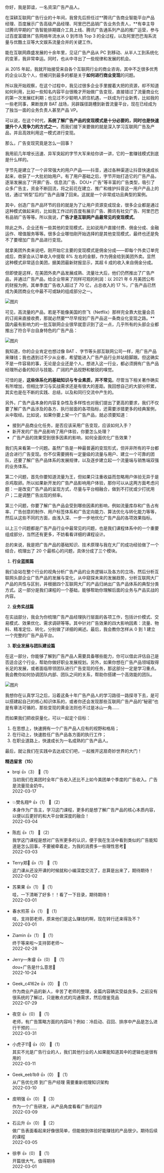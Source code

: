 你好，我是郭谊，一名资深广告产品人。

在深耕互联网广告行业的十年间，我曾先后担任过**腾讯广告商业智能平台产品经理、百度展示广告高级产品经理、阿里巴巴品销广告业务负责人，**有幸主导过腾讯早期的广告智能排期媒介工具上线、腾讯广告通系列产品的推广运营，参与过百度富媒体广告网络年流水从 0 到市场 Top 3 的全过程，以及阿里巴巴淘系流量与优酷土豆等大文娱系流量合并的关键工作。

能在互联网鼎盛发展的十余年里，见证广告产品从 PC 到移动、从半人工到系统化的变革，我非常幸运。同时，也从中寻出了一些规律和发展的机会。

从 2015 年起，我就开始接受来自各个互联网行业的商业咨询，其中不乏很多优秀的企业以及个人，但被问到最多的都是关于**如何进行商业变现**的问题。

所以我开始观察，在这个过程中，我见过很多企业手里握着大把的资源，却不知道如何利用，比如一些知名内容平台很晚才开始做广告变现，直接错过了流量商业化的第一次发展红利期；也见过不少聪明人抓住机遇，一跃成为行业新秀，比如我的一些老同事，果断放弃 BAT 战场，另辟蹊径跳槽到新晋流量平台，现在已经成为了独当一面的业务负责人甚至产品 VP。

可以说，在这个时代，**系统了解广告产品的变现模式是十分必要的，同时也是快速提升个人竞争力的方式之一**。而我们接下来要做的就是深入学习互联网广告及产品，并且高效利用这一模式进行变现。

那么，广告变现究竟是怎么一回事？

我用前几年增长迅速、异军突起的字节大军来给你讲一讲，它的一套赚钱模式到底是什么样的。

字节先是建立了一个非常强大的用户产品——抖音，通过各种渠道让抖音快速成长起来，收获了一大批初始用户。有了用户基础之后，字节开始打造它的广告产品，逐渐发展出了“开屏广告、信息流广告、DOU+ 广告”等丰富的广告类型，吸引了众多广告主，资金不断回流，将之前花在建立、推广和维护抖音这一用户产品上的钱，通过“转型”后的广告产品赚了回来。这就是一个非常成功且典型的案例。

其中，创造广告产品环节的目的就是为了让用户资源变成现金，很多企业都是通过这种模式做起来的，比如我工作过的百度有展示广告、腾讯有社交广告、阿里巴巴有品销广告等等。所以我说，**广告才是互联网产品最常见的变现模式**。

除此之外，企业还有一些其他的变现模式，比如说用户直接付费、佣金分成、金融运作、增值服务等等。很多企业哪怕刚开始选择的是其他变现模式，最终也还是免不了要增加广告产品进行变现。

就拿美团外卖来说吧，刚开始它主要的变现模式是佣金分成——即每个外卖订单完成后，商家会从订单收入中提取 8% 左右的金额，作为佣金给到美团外卖。显然这种模式非常适合美团，据美团最新财报显示，其超 6 成的收入来自佣金分成。

但即使是这样，在美团外卖产品发展成熟、流量壮大后，他们仍然推出了广告产品，并通过广告产品，给企业带来了同样可观的利润：以 2021 年 6 月美团公布的财报为例，其单季度广告收入超过了 70 亿，占总收入的 17 %，广告产品已然成为美团商业化中最不可或缺的组成部分之一。

![图片](https://static001.geekbang.org/resource/image/6e/d0/6e07cdd2785e713819359baa3e7b48d0.png?wh=1920x648)

可见，高流量的产品，若是不能像美国的奈飞（Netflix）那样完全靠大批量会员的订阅来直接收费，那就必然要**尽早规划广告产品这一条商业化变现之路。**国内最有影响力的一批互联网企业很早就意识到了这一点，几乎所有的头部企业都推出了符合平台自身特色的广告产品：

![图片](https://static001.geekbang.org/resource/image/ee/51/ee758c175cdayy7dc6677fcd5dc8a951.png?wh=1294x590)

我知道，你的企业肯定也想过像 BAT 、字节等头部互联网公司一样，用广告产品来赚钱；我也遇到过不少从业者，希望能进入广告产品行业并站稳脚跟。但这确实不是一件容易的事，无论是企业还是个人，想进入这一行业，都必须拥有广告产品经理所必备的知识与技能、广阔的产品视野和敏锐的嗅觉。

可惜的是，**这些体系化的基础知识与专业素质，并不常见**。尽管当下相关著作确实有所增加，但相比学习与实战需求还是有很大的差距。我回想自己的大部分积累，其实也是在不断的实践、总结，以及和同行交流中产生的。

另外，广告产品本身的内容复杂性及多样性也对我们提出了更高的要求，我们不仅要了解广告产品涉及的各方、执行层面的各项指标，还需要涉猎更多的经典案例，从中取经。比如说，如果你要上架一个广告产品，就必须要知道：

- 接到产品商业化任务，是否应该采用广告变现，应该如何入手？
- 新开发的广告产品影响了用户体验，你要怎么处理？
- 广告产品的效果受到很多因素的影响，如何全面优化广告效果？

我们先来看第一个问题。虽然广告是一种最普遍的变现形式，但并非所有的平台都适合进行广告变现。你不仅需要拥有一定量级的流量与用户、建立一个可靠的团队，还要了解广告产品体系的发展规律，以及逐步建立起一个流量端与销售端双强的业务体系。

第二个问题，首先你要知道流量为王，但如果只注重收益而忽略用户体验无异于是杀鸡取卵。所以如果新开发的广告产品影响用户体验，那你可以从这两方面考虑问题：一是改变广告产品的呈现方式，尽量与平台相融合，做到不打扰或少打扰用户；二是调整广告出现的频率。

第三个问题，你要了解广告产品会受到哪些因素的影响，例如流量库存和广告占有率、广告创意的制作、用户标签体系和广告定向能力、算法优化与转化能力等等，然后从这些不同的方面，由浅入深、一步一步地优化广告产品的各项效果指标。

以上三个问题都是广告产品行业中最常见的问题，也是我们课程体系中的一个重要组成部分，当然还有更多，不妨看看详细的课程设计。

总的来说，我是把广告产品的基础知识、技术原理与我在大厂的成功经验做了一个结合，梳理出了 20 个最核心的问题，具体分成了三个模块。

1. **行业蓝图篇**

我们会站在整个行业的视角分析广告产品的业务逻辑以及各方的立场，然后分析互联网头部企业广告产品的发展与变化，从中窥探未来的发展趋势，分析互联网大厂产品的共性与区别，并根据四个互联网大厂的产品归纳出广告产品体系的典型分类方式。这一部分是我们课程的一个基础，能够帮助你理解后面的业务与产品实战的内容。

2. **业务实战篇**

在实战部分，我会为你梳理广告产品经理执行层面的各项工作，包括计价模式、交易模式、效果优化、需求调研等等。其中针对广告效果的四大影响因素：流量、物料、精准定位、转化，分别做了详细的阐述。最后，我会教你怎样从 0 到 1 建立一个完整的广告产品平台。

3. **职业发展与团队建设篇**

在这一部分，你能够了解到广告产品人需要具备哪些能力，你可以借此评估自己是否适合这个行业，帮助你做好职业发展规划。另外，如果你想在广告产品领域取得长足的发展，或者面临带领团队进行广告变现的任务，那这部分一定是学习重点。我会教你如何协调团队内部、团队之间的关系，帮助你搭建一个高效能的团队。

![图片](https://static001.geekbang.org/resource/image/eb/60/ebf6e9d9262fa8debd274cf0b56e5b60.png?wh=1920x1079)

我想你在认真学习之后，沿着这条十年广告产品人的学习路径一路探寻下去，是可以搭建起自己的核心知识体系的，或者你还会发现那些互联网广告产品的“秘密”也是有章法可循的，那些变现的黄金法则也不过是冰山一角……

而如果我们把收获量化，可以一起定个目标：

1. 在思想上，快速拥有一个广告产品人应有的视野和格局；
2. 在行动上，快速胜任广告产品各方面的执行工作；
3. 在职业道路上，快速成长为一名成熟的广告产品人。

最后，就让我们在实践中去达成它们吧，一起推开这扇奇妙世界的大门！
<div><strong>精选留言（15）</strong></div><ul>
<li><span>brqi</span> 👍（3） 💬（1）<div>当初我们在美团时全年广告收入还比不上如今美团单个季度的广告收入。广告是流量现金奶牛。</div>2022-03-17</li><br/><li><span>💥樊名翔®</span> 👍（1） 💬（2）<div>本身作为广告主，学习这门课程，更多的是想了解广告产品的核心本质内容，以便以后更好的和大平台做深度的融合！</div>2022-03-04</li><br/><li><span>陈彪</span> 👍（1） 💬（2）<div>我学这门课程是想对广告🈶更多的认识，便于我在生活中看到类似的广告能知道是怎么回事，不要被牵着走，为我的消费多一些理性思考🤔</div>2022-03-03</li><br/><li><span>Terry郑💫</span> 👍（1） 💬（1）<div>这门课从还没开课的时候就和小编深度交流了，总算是出来了，期待期待！</div>2022-03-02</li><br/><li><span>苏果果</span> 👍（1） 💬（1）<div>哇，一下清晰了好多！！看了一下目录，期待期待！</div>2022-03-01</li><br/><li><span>春水煎茶</span> 👍（1） 💬（1）<div>哇，支持郭老师，原来他们是这么赚钱的啊，现在转行还来得及不？</div>2022-03-01</li><br/><li><span>Ziamin</span> 👍（1） 💬（1）<div>终于等来啦～支持郭老师～</div>2022-02-28</li><br/><li><span>Jerry—朱睿</span> 👍（0） 💬（1）<div>dou+广告是什么意思🤔</div>2022-10-24</li><br/><li><span>Geek_c4162e</span> 👍（0） 💬（1）<div>作为商业产品的新人，辛苦了老师的整理，全篇内容确实受益良多。之前没有很系统的了解过，只是散点式的沟通需求，然后借鉴竞品</div>2022-07-29</li><br/><li><span>夜空</span> 👍（0） 💬（1）<div>老师，有广告策略方面的内容吗？例如：冷启动、召回、排序中产品是怎么进行干预的……</div>2022-03-31</li><br/><li><span>小虎子11🐯</span> 👍（0） 💬（1）<div>其实不光是广告行业的人，我们其他行业的人如果能知道其中的逻辑也是很有用的</div>2022-03-11</li><br/><li><span>Geek_eeb1b9</span> 👍（0） 💬（1）<div>从广告优化师 到广告产经理 需要重新梳理知识架构</div>2022-03-10</li><br/><li><span>皮明强</span> 👍（0） 💬（3）<div>作为一个广告研发，从产品角度看看广告的运作</div>2022-03-09</li><br/><li><span>石云升</span> 👍（0） 💬（2）<div>做广告表面看起来好像很简单，但能做到体验好能赚钱的产品很少。期待后续的课程</div>2022-03-05</li><br/><li><span>徐李</span> 👍（0） 💬（1）<div>开篇很大气，值得期待</div>2022-03-01</li><br/>
</ul>
